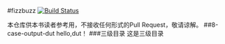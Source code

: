 #fizzbuzz [![Build Status](https://travis-ci.org/ituring/fizzbuzz.png)](https://travis-ci.org/ituring/fizzbuzz)

本仓库供本书读者参考用，不接收任何形式的Pull Request，敬请谅解。
##8-case-output-dut
hello,dut！
###三级目录
这是三级目录
